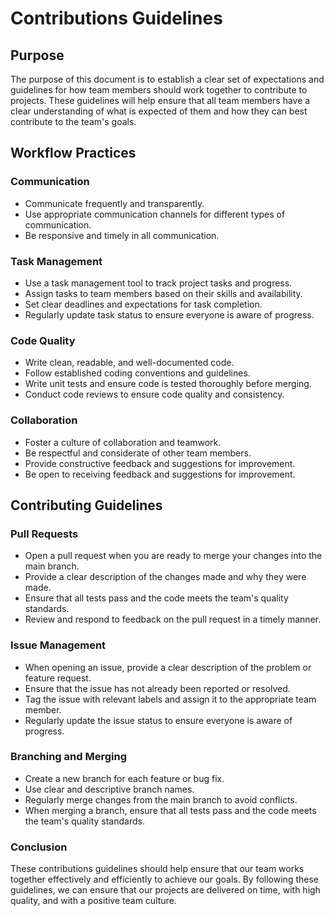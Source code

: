 # Contributions Guidelines

## Purpose

The purpose of this document is to establish a clear set of expectations and guidelines for how team members should work together to contribute to projects. These guidelines will help ensure that all team members have a clear understanding of what is expected of them and how they can best contribute to the team's goals.

## Workflow Practices

### Communication

- Communicate frequently and transparently.
- Use appropriate communication channels for different types of communication.
- Be responsive and timely in all communication.

### Task Management

- Use a task management tool to track project tasks and progress.
- Assign tasks to team members based on their skills and availability.
- Set clear deadlines and expectations for task completion.
- Regularly update task status to ensure everyone is aware of progress.

### Code Quality

- Write clean, readable, and well-documented code.
- Follow established coding conventions and guidelines.
- Write unit tests and ensure code is tested thoroughly before merging.
- Conduct code reviews to ensure code quality and consistency.

### Collaboration

- Foster a culture of collaboration and teamwork.
- Be respectful and considerate of other team members.
- Provide constructive feedback and suggestions for improvement.
- Be open to receiving feedback and suggestions for improvement.


## Contributing Guidelines

### Pull Requests

- Open a pull request when you are ready to merge your changes into the main branch.
- Provide a clear description of the changes made and why they were made.
- Ensure that all tests pass and the code meets the team's quality standards.
- Review and respond to feedback on the pull request in a timely manner.

### Issue Management
 
- When opening an issue, provide a clear description of the problem or feature request.
- Ensure that the issue has not already been reported or resolved.
- Tag the issue with relevant labels and assign it to the appropriate team member.
- Regularly update the issue status to ensure everyone is aware of progress.

### Branching and Merging

- Create a new branch for each feature or bug fix.
- Use clear and descriptive branch names.
- Regularly merge changes from the main branch to avoid conflicts.
- When merging a branch, ensure that all tests pass and the code meets the team's quality standards.

### Conclusion

These contributions guidelines should help ensure that our team works together effectively and efficiently to achieve our goals. By following these guidelines, we can ensure that our projects are delivered on time, with high quality, and with a positive team culture.

